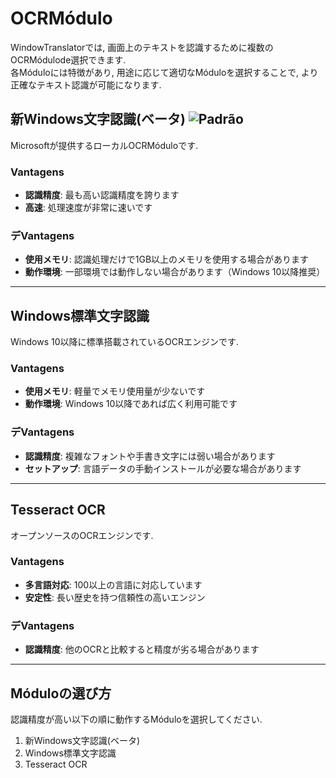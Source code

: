 # OCRMódulo

WindowTranslatorでは, 画面上のテキストを認識するために複数のOCRMódulode選択できます.  
各Móduloには特徴があり, 用途に応じて適切なMóduloを選択することで, より正確なテキスト認識が可能になります.

## 新Windows文字認識(ベータ) ![Padrão](https://img.shields.io/badge/Padrão-brightgreen)

Microsoftが提供するローカルOCRMóduloです.

### Vantagens
- **認識精度**: 最も高い認識精度を誇ります
- **高速**: 処理速度が非常に速いです

### デVantagens
- **使用メモリ**: 認識処理だけで1GB以上のメモリを使用する場合があります
- **動作環境**: 一部環境では動作しない場合があります（Windows 10以降推奨）

---

## Windows標準文字認識

Windows 10以降に標準搭載されているOCRエンジンです.

### Vantagens
- **使用メモリ**: 軽量でメモリ使用量が少ないです
- **動作環境**: Windows 10以降であれば広く利用可能です

### デVantagens
- **認識精度**: 複雑なフォントや手書き文字には弱い場合があります
- **セットアップ**: 言語データの手動インストールが必要な場合があります

---

## Tesseract OCR

オープンソースのOCRエンジンです.

### Vantagens
- **多言語対応**: 100以上の言語に対応しています
- **安定性**: 長い歴史を持つ信頼性の高いエンジン

### デVantagens
- **認識精度**: 他のOCRと比較すると精度が劣る場合があります

---

## Móduloの選び方

認識精度が高い以下の順に動作するMóduloを選択してください.

1. 新Windows文字認識(ベータ)
2. Windows標準文字認識
3. Tesseract OCR
